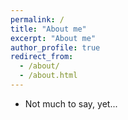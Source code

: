 ```yaml
---
permalink: /
title: "About me"
excerpt: "About me"
author_profile: true
redirect_from: 
  - /about/
  - /about.html
---
```


- Not much to say, yet...
